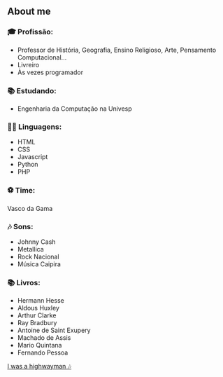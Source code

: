 ## About me

### 🎓 Profissão: 
- Professor de História, Geografia, Ensino Religioso, Arte, Pensamento Computacional...
- Livreiro
- Às vezes programador

### 📚 Estudando: 
- Engenharia da Computação na Univesp

### 👨‍💻 Linguagens:
- HTML
- CSS
- Javascript
- Python
- PHP

### ⚽ Time:
Vasco da Gama

### 🎶 Sons:
- Johnny Cash
- Metallica
- Rock Nacional
- Música Caipira

### 📚 Livros:
- Hermann Hesse
- Aldous Huxley
- Arthur Clarke
- Ray Bradbury
- Antoine de Saint Exupery
- Machado de Assis
- Mario Quintana
- Fernando Pessoa

[I was a highwayman 🎶]([https://www.youtube.com/watch?v=SEU_ID_DO_VIDEO](https://youtu.be/bMdeg-WKt1U)https://youtu.be/bMdeg-WKt1U)

 

